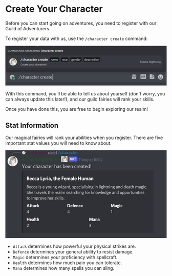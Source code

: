 # Create Your Character

Before you can start going on adventures, you need to register with our Guild of Adventurers.

To register your data with us, use the `/character create` command:

![image depicting the character creation command](./img/character-create.png)

With this command, you'll be able to tell us about yourself (don't worry, you can always update this later!), and our guild fairies will rank your skills.

Once you have done this, you are free to begin exploring our realm!

## Stat Information

Our magical fairies will rank your abilities when you register. There are five important stat values you will need to know about.

![Image depicting the character stats](./img/character-stats.png)

- `Attack` determines how powerful your physical strikes are.
- `Defence` determines your general ability to resist damage.
- `Magic` determines your proficiency with spellcraft.
- `Health` determines how much pain you can tolerate.
- `Mana` determines how many spells you can sling.
